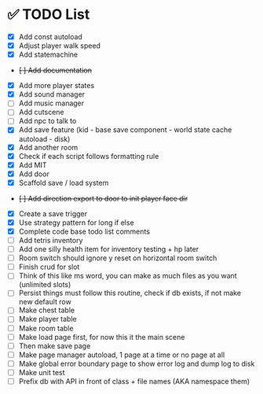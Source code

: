 # ✅ TODO List

- [x] Add const autoload
- [x] Adjust player walk speed
- [x] Add statemachine
- ~~[ ] Add documentation~~
- [x] Add more player states
- [x] Add sound manager
- [ ] Add music manager
- [ ] Add cutscene
- [ ] Add npc to talk to
- [x] Add save feature (kid - base save component - world state cache autoload - disk)
- [x] Add another room
- [x] Check if each script follows formatting rule
- [x] Add MIT
- [x] Add door
- [x] Scaffold save / load system
- ~~[ ] Add direction export to door to init player face dir~~
- [x] Create a save trigger
- [x] Use strategy pattern for long if else
- [x] Complete code base todo list comments
- [ ] Add tetris inventory
- [ ] Add one silly health item for inventory testing + hp later
- [ ] Room switch should ignore y reset on horizontal room switch
- [ ] Finish crud for slot
- [ ] Think of this like ms word, you can make as much files as you want (unlimited slots)
- [ ] Persist things must follow this routine, check if db exists, if not make new default row
- [ ] Make chest table
- [ ] Make player table
- [ ] Make room table
- [ ] Make load page first, for now this it the main scene
- [ ] Then make save page
- [ ] Make page manager autoload, 1 page at a time or no page at all
- [ ] Make global error boundary page to show error log and dump log to disk
- [ ] Make unit test
- [ ] Prefix db with API in front of class + file names (AKA namespace them)
